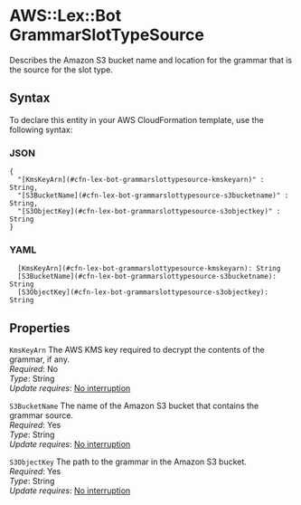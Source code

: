# AWS::Lex::Bot GrammarSlotTypeSource<a name="aws-properties-lex-bot-grammarslottypesource"></a>

Describes the Amazon S3 bucket name and location for the grammar that is the source for the slot type\.

## Syntax<a name="aws-properties-lex-bot-grammarslottypesource-syntax"></a>

To declare this entity in your AWS CloudFormation template, use the following syntax:

### JSON<a name="aws-properties-lex-bot-grammarslottypesource-syntax.json"></a>

```
{
  "[KmsKeyArn](#cfn-lex-bot-grammarslottypesource-kmskeyarn)" : String,
  "[S3BucketName](#cfn-lex-bot-grammarslottypesource-s3bucketname)" : String,
  "[S3ObjectKey](#cfn-lex-bot-grammarslottypesource-s3objectkey)" : String
}
```

### YAML<a name="aws-properties-lex-bot-grammarslottypesource-syntax.yaml"></a>

```
  [KmsKeyArn](#cfn-lex-bot-grammarslottypesource-kmskeyarn): String
  [S3BucketName](#cfn-lex-bot-grammarslottypesource-s3bucketname): String
  [S3ObjectKey](#cfn-lex-bot-grammarslottypesource-s3objectkey): String
```

## Properties<a name="aws-properties-lex-bot-grammarslottypesource-properties"></a>

`KmsKeyArn` <a name="cfn-lex-bot-grammarslottypesource-kmskeyarn"></a>
The AWS KMS key required to decrypt the contents of the grammar, if any\.  
_Required_: No  
_Type_: String  
_Update requires_: [No interruption](https://docs.aws.amazon.com/AWSCloudFormation/latest/UserGuide/using-cfn-updating-stacks-update-behaviors.html#update-no-interrupt)

`S3BucketName` <a name="cfn-lex-bot-grammarslottypesource-s3bucketname"></a>
The name of the Amazon S3 bucket that contains the grammar source\.  
_Required_: Yes  
_Type_: String  
_Update requires_: [No interruption](https://docs.aws.amazon.com/AWSCloudFormation/latest/UserGuide/using-cfn-updating-stacks-update-behaviors.html#update-no-interrupt)

`S3ObjectKey` <a name="cfn-lex-bot-grammarslottypesource-s3objectkey"></a>
The path to the grammar in the Amazon S3 bucket\.  
_Required_: Yes  
_Type_: String  
_Update requires_: [No interruption](https://docs.aws.amazon.com/AWSCloudFormation/latest/UserGuide/using-cfn-updating-stacks-update-behaviors.html#update-no-interrupt)
